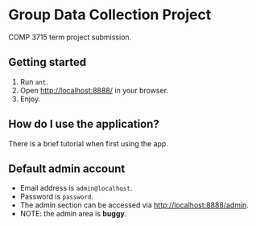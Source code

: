 Group Data Collection Project
=============================

COMP 3715 term project submission.

Getting started
---------------

1. Run `ant`.
2. Open <http://localhost:8888/> in your browser.
3. Enjoy.

How do I use the application?
-----------------------------

There is a brief tutorial when first using the app.

Default admin account
---------------------

- Email address is `admin@localhost`.
- Password is `password`.
- The admin section can be accessed via <http://localhost:8888/admin>.
- NOTE: the admin area is **buggy**.
